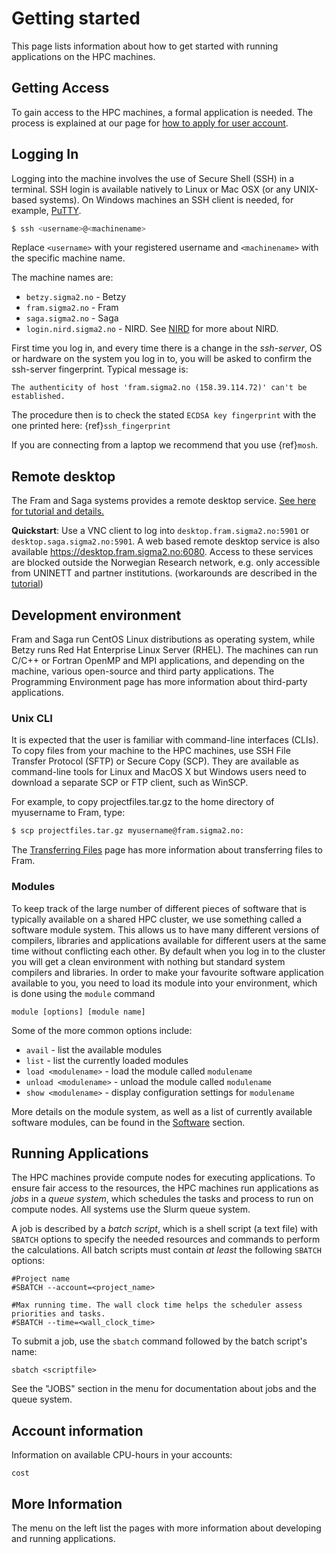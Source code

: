 # Getting started

This page lists information about how to get started with running applications
on the HPC machines.

## Getting Access

To gain access to the HPC machines, a formal application is needed. The process
is explained at our page for [how to apply for user
account](https://www.sigma2.no/how-apply-user-account).

## Logging In

Logging into the machine involves the use of Secure Shell (SSH) in a terminal.
SSH login is available natively to Linux or Mac OSX (or any UNIX-based systems).
On Windows machines an SSH client is needed, for example,
[PuTTY](https://putty.org).

```bash
$ ssh <username>@<machinename>
```

Replace `<username>` with your registered username and `<machinename>` with the
specific machine name.

The machine names are:

* `betzy.sigma2.no` - Betzy
* `fram.sigma2.no` - Fram
* `saga.sigma2.no` - Saga
* `login.nird.sigma2.no` - NIRD. See [NIRD](../files_storage/nird.md) for more
  about NIRD.

First time you log in, and every time there is a change in the *ssh-server*, OS
or hardware on the system you log in to, you will be asked to confirm the
ssh-server fingerprint. Typical message is:

    The authenticity of host 'fram.sigma2.no (158.39.114.72)' can't be established.

The procedure then is to check the stated `ECDSA key fingerprint` with the one
printed here: {ref}`ssh_fingerprint`

If you are connecting from a laptop we recommend that you use
{ref}`mosh`.


## Remote desktop

The Fram and Saga systems provides a remote desktop service. [See here
for tutorial and details.](remote-desktop.md)

**Quickstart**: Use a VNC client to log into `desktop.fram.sigma2.no:5901` or
`desktop.saga.sigma2.no:5901`. A web based remote desktop service is also
available <https://desktop.fram.sigma2.no:6080>. Access to these services are
blocked outside the Norwegian Research network, e.g. only accessible from
UNINETT and partner institutions. (workarounds are described in the
[tutorial](remote-desktop.md))

## Development environment

Fram and Saga run CentOS Linux distributions as operating system, while Betzy runs Red Hat Enterprise Linux Server (RHEL).
The machines can run C/C++ or Fortran OpenMP and MPI applications, and depending
on the machine, various open-source and third party applications. The
Programming Environment page has more information about third-party
applications.

### Unix CLI

It is expected that the user is familiar with command-line interfaces (CLIs).
To copy files from your machine to the HPC machines, use SSH File Transfer
Protocol (SFTP) or Secure Copy (SCP). They are available as command-line tools
for Linux and MacOS X but Windows users need to download a separate SCP or FTP
client, such as WinSCP.

For example, to copy projectfiles.tar.gz to the home directory of myusername to
Fram, type:

```bash
$ scp projectfiles.tar.gz myusername@fram.sigma2.no:
```

The [Transferring Files](/files_storage/file_transfer.md) page has more
information about transferring files to Fram.

### Modules
To keep track of the large number of different pieces of software that is
typically available on a shared HPC cluster, we use something called a software
module system. This allows us to have many different versions of compilers,
libraries and applications available for different users at the same time
without conflicting each other. By default when you log in to the cluster you
will get a clean environment with nothing but standard system compilers and
libraries. In order to make your favourite software application available to
you, you need to load its module into your environment, which is done using the
`module` command

    module [options] [module name]

Some of the more common options include:

* `avail` - list the available modules
* `list` - list the currently loaded modules
* `load <modulename>` - load the module called `modulename`
* `unload <modulename>` - unload the module called `modulename`
* `show <modulename>` - display configuration settings for `modulename`

More details on the module system, as well as a list of currently available
software modules, can be found in the [Software](/software/modulescheme.md)
section.

## Running Applications

The HPC machines provide compute nodes for executing applications. To ensure
fair access to the resources, the HPC machines run applications as _jobs_ in a
_queue system_, which schedules the tasks and process to run on compute nodes.
All systems use the Slurm queue system.

A job is described by a _batch script_, which is a shell script (a text file)
with `SBATCH` options to specify the needed resources and commands to perform
the calculations. All batch scripts must contain _at least_ the following
`SBATCH` options:

    #Project name
    #SBATCH --account=<project_name>

    #Max running time. The wall clock time helps the scheduler assess priorities and tasks.
    #SBATCH --time=<wall_clock_time>

To submit a job, use the `sbatch` command followed by the batch script's name:

    sbatch <scriptfile>

See the "JOBS" section in the menu for documentation about jobs and the queue
system.

## Account information

Information on available CPU-hours in your accounts:

    cost

## More Information

The menu on the left list the pages with more information about developing and
running applications.
